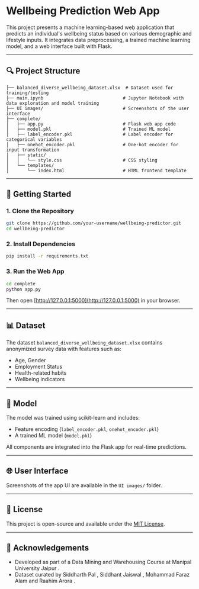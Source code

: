 # Wellbeing Prediction Web App

This project presents a machine learning-based web application that predicts an individual's wellbeing status based on various demographic and lifestyle inputs. It integrates data preprocessing, a trained machine learning model, and a web interface built with Flask.

---

## 🔍 Project Structure

```
├── balanced_diverse_wellbeing_dataset.xlsx  # Dataset used for training/testing
├── main.ipynb                              # Jupyter Notebook with data exploration and model training
├── UI images/                              # Screenshots of the user interface
├── complete/
│   ├── app.py                              # Flask web app code
│   ├── model.pkl                           # Trained ML model
│   ├── label_encoder.pkl                   # Label encoder for categorical variables
│   ├── onehot_encoder.pkl                  # One-hot encoder for input transformation
│   ├── static/
│   │   └── style.css                       # CSS styling
│   └── templates/
│       └── index.html                      # HTML frontend template
```

---

## 🚀 Getting Started

### 1. Clone the Repository

```bash
git clone https://github.com/your-username/wellbeing-predictor.git
cd wellbeing-predictor
```

### 2. Install Dependencies

```bash
pip install -r requirements.txt
```

### 3. Run the Web App

```bash
cd complete
python app.py
```

Then open [http://127.0.0.1:5000](http://127.0.0.1:5000) in your browser.

---

## 📊 Dataset

The dataset `balanced_diverse_wellbeing_dataset.xlsx` contains anonymized survey data with features such as:

- Age, Gender
- Employment Status
- Health-related habits
- Wellbeing indicators

---

## 🧠 Model

The model was trained using scikit-learn and includes:

- Feature encoding (`label_encoder.pkl`, `onehot_encoder.pkl`)
- A trained ML model (`model.pkl`)

All components are integrated into the Flask app for real-time predictions.

---

## 🌐 User Interface

Screenshots of the app UI are available in the `UI images/` folder.

---

## 📄 License

This project is open-source and available under the [MIT License](LICENSE).

---

## 🙌 Acknowledgements

- Developed as part of a Data Mining and Warehousing Course at Manipal University Jaipur .
- Dataset curated by Siddharth Pal , Siddhant Jaiswal , Mohammad Faraz Alam and Raahim Arora .

